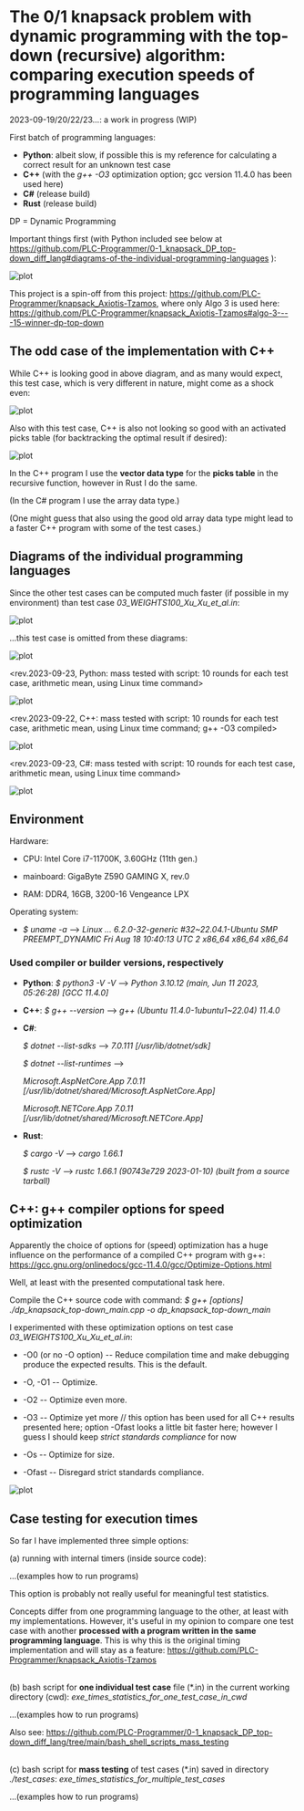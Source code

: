 # The 0/1 knapsack problem with dynamic programming with the top-down (recursive) algorithm: comparing execution speeds of programming languages

2023-09-19/20/22/23...: a work in progress (WIP)

First batch of programming languages:
* **Python**: albeit slow, if possible this is my reference for calculating a correct result for an unknown test case
* **C++** (with the _g++ -O3_ optimization option; gcc version 11.4.0 has been used here)
* **C#** (release build)
* **Rust** (release build)

DP = Dynamic Programming

Important things first (with Python included see below at https://github.com/PLC-Programmer/0-1_knapsack_DP_top-down_diff_lang#diagrams-of-the-individual-programming-languages ):

![plot](./diagrams_svg/lang1_WEIGHTS100_Xu_Xu_ex_Python.svg)
 
This project is a spin-off from this project: https://github.com/PLC-Programmer/knapsack_Axiotis-Tzamos, where only Algo 3 is used here: https://github.com/PLC-Programmer/knapsack_Axiotis-Tzamos#algo-3----15-winner-dp-top-down 
  

## The odd case of the implementation with C++

While C++ is looking good in above diagram, and as many would expect, this test case, which is very different in nature, might come as a shock even:

![plot](./diagrams_svg/lang1_WEIGHTS_TODD_18_ex_Python.svg)

Also with this test case, C++ is also not looking so good with an activated picks table (for backtracking the optimal result if desired):

![plot](./diagrams_svg/lang1_WEIGHTS24_Kreher_Stinson.svg)

In the C++ program I use the **vector data type** for the **picks table** in the recursive function, however in Rust I do the same.

(In the C# program I use the array data type.)

(One might guess that also using the good old array data type might lead to a faster C++ program with some of the test cases.)

## Diagrams of the individual programming languages

Since the other test cases can be computed much faster (if possible in my environment) than test case _03_WEIGHTS100_Xu_Xu_et_al.in_:

![plot](./diagrams_svg/lang1_WEIGHTS100_Xu_Xu.svg)

...this test case is omitted from these diagrams:

![plot](./diagrams_svg/python.svg)

<rev.2023-09-23, Python: mass tested with script: 10 rounds for each test case, arithmetic mean, using Linux time command>

![plot](./diagrams_svg/cpp.svg)

<rev.2023-09-22, C++: mass tested with script: 10 rounds for each test case, arithmetic mean, using Linux time command; g++ -O3 compiled>

![plot](./diagrams_svg/cs.svg)

<rev.2023-09-23, C#: mass tested with script: 10 rounds for each test case, arithmetic mean, using Linux time command>

![plot](./diagrams_svg/rust.svg)

## Environment

Hardware:

* CPU: Intel Core i7-11700K, 3.60GHz (11th gen.)

* mainboard: GigaByte Z590 GAMING X, rev.0

* RAM: DDR4, 16GB, 3200-16 Vengeance LPX

Operating system:

* _$ uname -a_ --> _Linux ... 6.2.0-32-generic #32~22.04.1-Ubuntu SMP PREEMPT_DYNAMIC Fri Aug 18 10:40:13 UTC 2 x86_64 x86_64 x86_64_

### Used compiler or builder versions, respectively

* **Python**: _$ python3 -V -V_ --> _Python 3.10.12 (main, Jun 11 2023, 05:26:28) [GCC 11.4.0]_

* **C++**: _$ g++ --version_ --> _g++ (Ubuntu 11.4.0-1ubuntu1~22.04) 11.4.0_

* **C#**:

  _$ dotnet --list-sdks_ --> _7.0.111 [/usr/lib/dotnet/sdk]_

  _$ dotnet --list-runtimes_ -->

    _Microsoft.AspNetCore.App 7.0.11 [/usr/lib/dotnet/shared/Microsoft.AspNetCore.App]_

    _Microsoft.NETCore.App 7.0.11 [/usr/lib/dotnet/shared/Microsoft.NETCore.App]_

* **Rust**:

  _$ cargo -V_ --> _cargo 1.66.1_

  _$ rustc -V_ --> _rustc 1.66.1 (90743e729 2023-01-10) (built from a source tarball)_


## C++: g++ compiler options for speed optimization

Apparently the choice of options for (speed) optimization has a huge influence on the performance of a compiled C++ program with g++: https://gcc.gnu.org/onlinedocs/gcc-11.4.0/gcc/Optimize-Options.html

Well, at least with the presented computational task here.

Compile the C++ source code with command: _$ g++ [options] ./dp_knapsack_top-down_main.cpp -o dp_knapsack_top-down_main_

I experimented with these optimization options on test case _03_WEIGHTS100_Xu_Xu_et_al.in_:

* -O0 (or no -O option) -- Reduce compilation time and make debugging produce the expected results. This is the default.

* -O, -O1 -- Optimize.

* -O2 -- Optimize even more.

* -O3 -- Optimize yet more  // this option has been used for all C++ results presented here; option -Ofast looks a little bit faster here; however I guess I should keep _strict standards compliance_ for now

* -Os -- Optimize for size.

* -Ofast -- Disregard strict standards compliance.

![plot](./diagrams_svg/cpp_gpp_WEIGHTS100_Xu_Xu.svg)

 
## Case testing for execution times

So far I have implemented three simple options:

(a) running with internal timers (inside source code):

...(examples how to run programs)

This option is probably not really useful for meaningful test statistics.

Concepts differ from one programming language to the other, at least with my implementations. However, it's useful in my opinion to compare one test case with another **processed with a program written in the same programming language**. This is why this is the original timing implementation and will stay as a feature: https://github.com/PLC-Programmer/knapsack_Axiotis-Tzamos

\
(b) bash script for **one individual test case** file (*.in) in the current working directory (cwd):  _exe_times_statistics_for_one_test_case_in_cwd_

...(examples how to run programs)

Also see: https://github.com/PLC-Programmer/0-1_knapsack_DP_top-down_diff_lang/tree/main/bash_shell_scripts_mass_testing

\
(c) bash script for **mass testing** of test cases (*.in) saved in directory _./test_cases_:  _exe_times_statistics_for_multiple_test_cases_

...(examples how to run programs)

